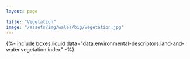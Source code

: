 ```yaml
---
layout: page

title: "Vegetation"
image: "/assets/img/wales/big/vegetation.jpg"
---
```


{%-
include boxes.liquid
data="data.environmental-descriptors.land-and-water.vegetation.index"
-%}
